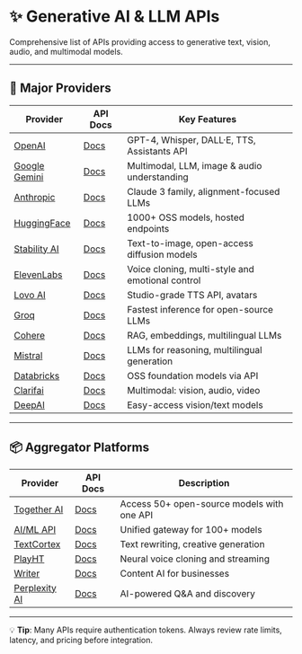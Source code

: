 # ✨ Generative AI & LLM APIs

Comprehensive list of APIs providing access to generative text, vision, audio, and multimodal models.

---

## 🔗 Major Providers

| Provider | API Docs | Key Features |
|---------|----------|--------------|
| [OpenAI](https://openai.com) | [Docs](https://platform.openai.com/docs) | GPT-4, Whisper, DALL·E, TTS, Assistants API |
| [Google Gemini](https://ai.google.dev) | [Docs](https://ai.google.dev/gemini-api/docs) | Multimodal, LLM, image & audio understanding |
| [Anthropic](https://www.anthropic.com/) | [Docs](https://docs.anthropic.com/en/api) | Claude 3 family, alignment-focused LLMs |
| [HuggingFace](https://huggingface.co/) | [Docs](https://huggingface.co/docs/api-inference) | 1000+ OSS models, hosted endpoints |
| [Stability AI](https://stability.ai/) | [Docs](https://platform.stability.ai/docs) | Text-to-image, open-access diffusion models |
| [ElevenLabs](https://elevenlabs.io/) | [Docs](https://elevenlabs.io/docs/api-reference) | Voice cloning, multi-style and emotional control |
| [Lovo AI](https://lovo.ai/) | [Docs](https://docs.genny.lovo.ai/reference/intro/getting-started) | Studio-grade TTS API, avatars |
| [Groq](https://groq.com/) | [Docs](https://console.groq.com/docs/quickstart) | Fastest inference for open-source LLMs |
| [Cohere](https://cohere.com/) | [Docs](https://docs.cohere.com/) | RAG, embeddings, multilingual LLMs |
| [Mistral](https://mistral.ai/) | [Docs](https://docs.mistral.ai/api/) | LLMs for reasoning, multilingual generation |
| [Databricks](https://www.databricks.com/) | [Docs](https://docs.databricks.com/en/machine-learning/foundation-models/index.html) | OSS foundation models via API |
| [Clarifai](https://www.clarifai.com/) | [Docs](https://docs.clarifai.com/api-guide/api-overview/) | Multimodal: vision, audio, video |
| [DeepAI](https://deepai.org/) | [Docs](https://deepai.org/docs) | Easy-access vision/text models |

---

## 📦 Aggregator Platforms

| Provider | API Docs | Description |
|---------|----------|-------------|
| [Together AI](https://www.together.ai/) | [Docs](https://docs.together.ai/docs) | Access 50+ open-source models with one API |
| [AI/ML API](https://aimlapi.com/) | [Docs](https://docs.aimlapi.com/) | Unified gateway for 100+ models |
| [TextCortex](https://textcortex.com/) | [Docs](https://docs.textcortex.com/api) | Text rewriting, creative generation |
| [PlayHT](https://play.ht/) | [Docs](https://docs.play.ht/reference/api-getting-started) | Neural voice cloning and streaming |
| [Writer](https://writer.com/) | [Docs](https://dev.writer.com/api-reference/list-models) | Content AI for businesses |
| [Perplexity AI](https://www.perplexity.ai/) | [Docs](https://docs.perplexity.ai/docs/getting-started) | AI-powered Q&A and discovery |

---

💡 **Tip**: Many APIs require authentication tokens. Always review rate limits, latency, and pricing before integration.

